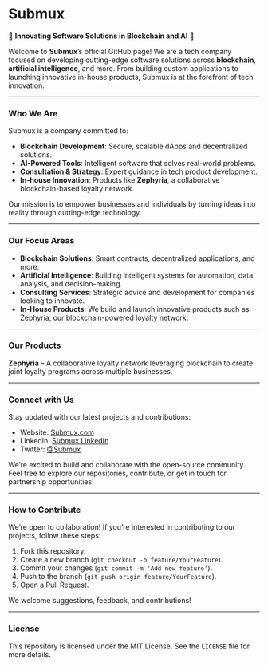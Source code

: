 # **Submux**

🚀 **Innovating Software Solutions in Blockchain and AI** 🚀

Welcome to **Submux**’s official GitHub page! We are a tech company focused on developing cutting-edge software solutions across **blockchain**, **artificial intelligence**, and more. From building custom applications to launching innovative in-house products, Submux is at the forefront of tech innovation.

---

### **Who We Are**

Submux is a company committed to:
- **Blockchain Development**: Secure, scalable dApps and decentralized solutions.
- **AI-Powered Tools**: Intelligent software that solves real-world problems.
- **Consultation & Strategy**: Expert guidance in tech product development.
- **In-house Innovation**: Products like **Zephyria**, a collaborative blockchain-based loyalty network.

Our mission is to empower businesses and individuals by turning ideas into reality through cutting-edge technology.

---

### **Our Focus Areas**
- **Blockchain Solutions**: Smart contracts, decentralized applications, and more.
- **Artificial Intelligence**: Building intelligent systems for automation, data analysis, and decision-making.
- **Consulting Services**: Strategic advice and development for companies looking to innovate.
- **In-House Products**: We build and launch innovative products such as Zephyria, our blockchain-powered loyalty network.

---

### **Our Products**
**Zephyria** – A collaborative loyalty network leveraging blockchain to create joint loyalty programs across multiple businesses.

---

### **Connect with Us**
Stay updated with our latest projects and contributions:
- Website: [Submux.com](https://www.submux.com)
- LinkedIn: [Submux LinkedIn](https://www.linkedin.com/company/submux)
- Twitter: [@Submux](https://twitter.com/submux)

We’re excited to build and collaborate with the open-source community. Feel free to explore our repositories, contribute, or get in touch for partnership opportunities!

---

### **How to Contribute**
We’re open to collaboration! If you’re interested in contributing to our projects, follow these steps:
1. Fork this repository.
2. Create a new branch (`git checkout -b feature/YourFeature`).
3. Commit your changes (`git commit -m 'Add new feature'`).
4. Push to the branch (`git push origin feature/YourFeature`).
5. Open a Pull Request.

We welcome suggestions, feedback, and contributions!

---

### **License**
This repository is licensed under the MIT License. See the `LICENSE` file for more details.
